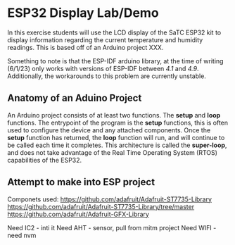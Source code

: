 # ESP32 Display Lab/Demo

In this exercise students will use the LCD display of the SaTC ESP32 kit to display information regarding the current temperature and humidity readings. This is based off of an Arduino project XXX.

Something to note is that the ESP-IDF arduino library, at the time of writing (6/1/23) only works with versions of ESP-IDF between *4.1* and *4.9*. Additionally, the workarounds to this problem are currently unstable.

## Anatomy of an Aduino Project

An Arduino project consists of at least two functions. The **setup** and **loop** functions. The entrypoint of the program is the **setup** functions, this is often used to configure the device and any attached components. Once the **setup** function has returned, the **loop** function will run, and will continue to be called each time it completes. This architecture is called the **super-loop**, and does not take advantage of the Real Time Operating System (RTOS) capabilities of the ESP32.

## Attempt to make into ESP project
Componets used:
https://github.com/adafruit/Adafruit-ST7735-Library
https://github.com/adafruit/Adafruit-ST7735-Library/tree/master
https://github.com/adafruit/Adafruit-GFX-Library

Need IC2 - inti it
Need AHT - sensor, pull from mitm project
Need WIFI - need nvm
